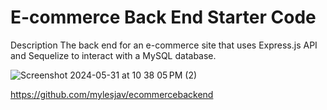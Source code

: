 # E-commerce Back End Starter Code

Description
The back end for an e-commerce site that uses Express.js API and Sequelize to interact with a MySQL database.

![Screenshot 2024-05-31 at 10 38 05 PM (2)](https://github.com/mylesjav/ecommercebackend/assets/152746324/355cdd2e-7b43-4010-92a9-9ba3970e9b46)

https://github.com/mylesjav/ecommercebackend
